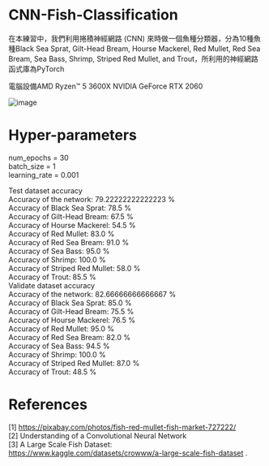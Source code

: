 # CNN-Fish-Classification

在本練習中，我們利用捲積神經網路 (CNN) 來時做一個魚種分類器，分為10種魚種Black Sea Sprat, Gilt-Head Bream, Hourse Mackerel, Red Mullet, Red Sea Bream, Sea Bass, Shrimp, Striped Red Mullet, and Trout，所利用的神經網路函式庫為PyTorch

電腦設備AMD Ryzen™ 5 3600X 
NVIDIA GeForce RTX 2060


![image](https://user-images.githubusercontent.com/108604868/188657533-4e6e30f4-a119-4776-aa95-311f0b2fdfd2.png)

# Hyper-parameters  
num_epochs = 30  
batch_size = 1  
learning_rate = 0.001  

Test dataset accuracy  
Accuracy of the network: 79.22222222222223 %  
Accuracy of Black Sea Sprat: 78.5 %  
Accuracy of Gilt-Head Bream: 67.5 %  
Accuracy of Hourse Mackerel: 54.5 %  
Accuracy of Red Mullet: 83.0 %  
Accuracy of Red Sea Bream: 91.0 %  
Accuracy of Sea Bass: 95.0 %  
Accuracy of Shrimp: 100.0 %  
Accuracy of Striped Red Mullet: 58.0 %  
Accuracy of Trout: 85.5 %  
Validate dataset accuracy  
Accuracy of the network: 82.66666666666667 %  
Accuracy of Black Sea Sprat: 85.0 %  
Accuracy of Gilt-Head Bream: 75.5 %  
Accuracy of Hourse Mackerel: 76.5 %  
Accuracy of Red Mullet: 95.0 %  
Accuracy of Red Sea Bream: 82.0 %  
Accuracy of Sea Bass: 94.5 %  
Accuracy of Shrimp: 100.0 %  
Accuracy of Striped Red Mullet: 87.0 %  
Accuracy of Trout: 48.5 %  



# References
[1] https://pixabay.com/photos/fish-red-mullet-fish-market-727222/  
[2] Understanding of a Convolutional Neural Network  
[3] A Large Scale Fish Dataset:
https://www.kaggle.com/datasets/crowww/a-large-scale-fish-dataset .
